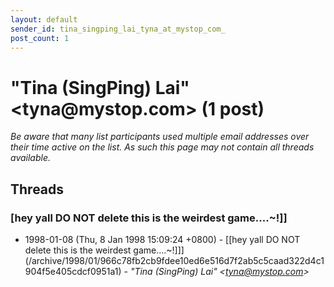 ```yaml
---
layout: default
sender_id: tina_singping_lai_tyna_at_mystop_com_
post_count: 1
---
```


# "Tina (SingPing) Lai" <tyna<span>@</span>mystop.com> (1 post)

_Be aware that many list participants used multiple email addresses over their time active on the list. As such this page may not contain all threads available._

## Threads

### [hey yall DO NOT delete this is the weirdest game....~!]]
+ 1998-01-08 (Thu, 8 Jan 1998 15:09:24 +0800) - [[hey yall DO NOT delete this is the weirdest game....~!]]](/archive/1998/01/966c78fb2cb9fdee10ed6e516d7f2ab5c5caad322d4c1904f5e405cdcf0951a1) - _"Tina (SingPing) Lai" \<tyna@mystop.com\>_

